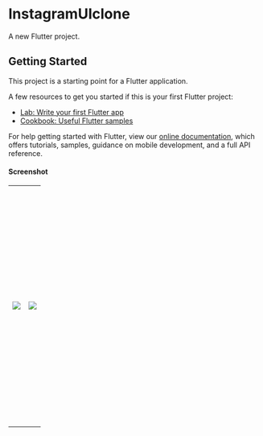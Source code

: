 # InstagramUIclone

A new Flutter project.

## Getting Started

This project is a starting point for a Flutter application.

A few resources to get you started if this is your first Flutter project:

- [Lab: Write your first Flutter app](https://flutter.dev/docs/get-started/codelab)
- [Cookbook: Useful Flutter samples](https://flutter.dev/docs/cookbook)

For help getting started with Flutter, view our
[online documentation](https://flutter.dev/docs), which offers tutorials,
samples, guidance on mobile development, and a full API reference.

#### Screenshot


<table>
  <tr width=270 height=480>
    <td><img src = https://i.ibb.co/tLRmGW1/Screenshot-20190712-023910.png/> </td>
    <td><img src = https://i.ibb.co/bLgvd0z/Screenshot-20190712-025840.png/> </td>
  </tr>
</table>
